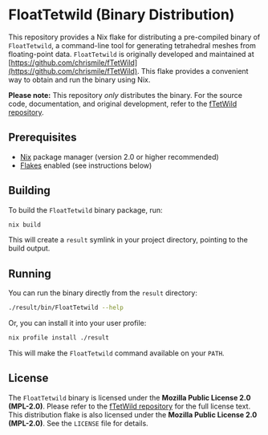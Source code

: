 # FloatTetwild (Binary Distribution)

This repository provides a Nix flake for distributing a pre-compiled binary of `FloatTetwild`, a command-line tool for generating tetrahedral meshes from floating-point data.  `FloatTetwild` is originally developed and maintained at [https://github.com/chrismile/fTetWild](https://github.com/chrismile/fTetWild). This flake provides a convenient way to obtain and run the binary using Nix.

**Please note:** This repository *only* distributes the binary. For the source code, documentation, and original development, refer to the [fTetWild repository](https://github.com/chrismile/fTetWild).

## Prerequisites

*   [Nix](https://nixos.org/download.html) package manager (version 2.0 or higher recommended)
*   [Flakes](https://nixos.wiki/wiki/Flakes) enabled (see instructions below)

## Building

To build the `FloatTetwild` binary package, run:

```bash
nix build
```

This will create a `result` symlink in your project directory, pointing to the build output.

## Running

You can run the binary directly from the `result` directory:

```bash
./result/bin/FloatTetwild --help
```

Or, you can install it into your user profile:

```bash
nix profile install ./result
```

This will make the `FloatTetwild` command available on your `PATH`.

## License

The `FloatTetwild` binary is licensed under the **Mozilla Public License 2.0 (MPL-2.0)**. Please refer to the [fTetWild repository](https://github.com/chrismile/fTetWild) for the full license text. This distribution flake is also licensed under the **Mozilla Public License 2.0 (MPL-2.0)**. See the `LICENSE` file for details.

